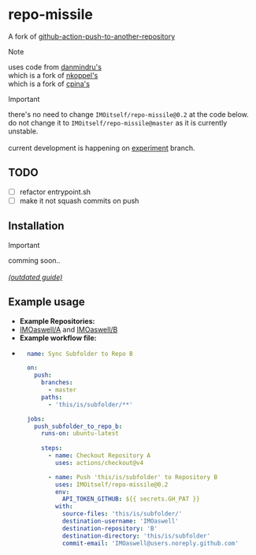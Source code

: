 # repo-missile
A fork of [github-action-push-to-another-repository](https://github.com/cpina/github-action-push-to-another-repository) 

> [!NOTE]
> uses code from [danmindru's](https://github.com/danmindru/push-files-to-another-repository) <br>
> which is a fork of [nkoppel's](https://github.com/nkoppel/push-files-to-another-repository) <br>
> which is a fork of [cpina's](https://github.com/cpina/github-action-push-to-another-repository) 

> [!IMPORTANT]
> there's no need to change `IMOitself/repo-missile@0.2` at the code below. <br> do not change it to `IMOitself/repo-missile@master` as it is currently unstable. <br><br> current development is happening on [experiment](https://github.com/IMOitself/repo-missile/tree/experiment) branch.

## TODO
- [ ] refactor entrypoint.sh
- [ ] make it not squash commits on push

## Installation 
> [!IMPORTANT]
> comming soon..<br><br>
> [*(outdated guide)*](https://github.com/danmindru/push-files-to-another-repository/blob/master/README.md)

## Example usage
- **Example Repositories:**
- [IMOaswell/A](https://github.com/IMOaswell/A) and [IMOaswell/B](https://github.com/IMOaswell/B)
- **Example workflow file:**
- ```yaml
    name: Sync Subfolder to Repo B

    on:
      push:
        branches:
          - master
        paths:
          - 'this/is/subfolder/**'

    jobs:
      push_subfolder_to_repo_b:
        runs-on: ubuntu-latest
        
        steps:
          - name: Checkout Repository A
            uses: actions/checkout@v4

          - name: Push 'this/is/subfolder' to Repository B
            uses: IMOitself/repo-missile@0.2
            env:
              API_TOKEN_GITHUB: ${{ secrets.GH_PAT }}
            with:
              source-files: 'this/is/subfolder/'
              destination-username: 'IMOaswell'
              destination-repository: 'B'
              destination-directory: 'this/is/subfolder'
              commit-email: 'IMOaswell@users.noreply.github.com'
  ```
